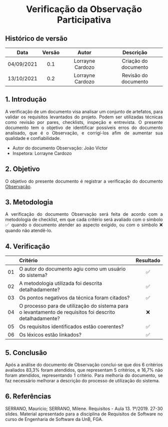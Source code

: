 # <center> Verificação da Observação Participativa

## Histórico de versão
| Data | Versão | Autor | Descrição |
| :-:|:-:|:-:|:-: |
| 04/09/2021 | 0.1 | Lorrayne Cardozo | Criação do documento |
| 13/10/2021 | 0.2 | Lorrayne Cardozo | Revisão do documento |
<div align="justify">

## 1. Introdução
A verificação de um documento visa analisar um conjunto de artefatos, para validar os requisitos levantados do projeto. Podem ser utilizadas técnicas como revisão por pares, checklists, inspeção e entrevista. O presente documento tem o objetivo de identificar possíveis erros do documento analisado, que é o Observação, e corrigí-los afim de aumentar sua qualidade e confiabilidade.
* Autor do documento Observação: João Victor
* Inspetora: Lorrayne Cardozo

## 2. Objetivo
O objetivo do presente documento é registrar a verificação do documento [Observação](./elicitacao/observacao).

## 3. Metodologia
A verificação do documento Observação será feita de acordo com a metodologia de checklist, em que cada critério será avaliado com o símbolo ✅ quando o documento atender ao aspecto exigido, ou com o simbolo ❌ quando não atendê-lo.

## 4. Verificação
| | Critério | Resultado |
| :-: | :- | :-: |
| 01 | O autor do documento agiu como um usuário do sistema? |✅|
| 02 | A metodologia utilizada foi descrita detalhadamente? |✅|
| 03 | Os pontos negativos da técnica foram citados? |✅|
| 04 | O processo para de utilização do sistema para o levantamento de requisitos foi descrito detalhadamente? |❌|
| 05 | Os requisitos identificados estão coerentes? |✅|
| 06 | Os léxicos estão linkados? |✅|


## 5. Conclusão
Após a análise do documento de Observação conclui-se que dos 6 critérios avaliados 83,3% foram atendidos, que representam 5 critérios, e 16,7% não foram atendidos, representando 1 critério. Para melhoria do documento, se faz necessário melhorar a descrição do processo de utilização do sistema.

## 6. Referências
SERRANO, Maurício; SERRANO, Milene. Requisitos - Aula 13. 1º/2019. 27-30 slides. Material apresentado para a disciplina de Requisitos de Software no curso de Engenharia de Software da UnB, FGA.

</div> 